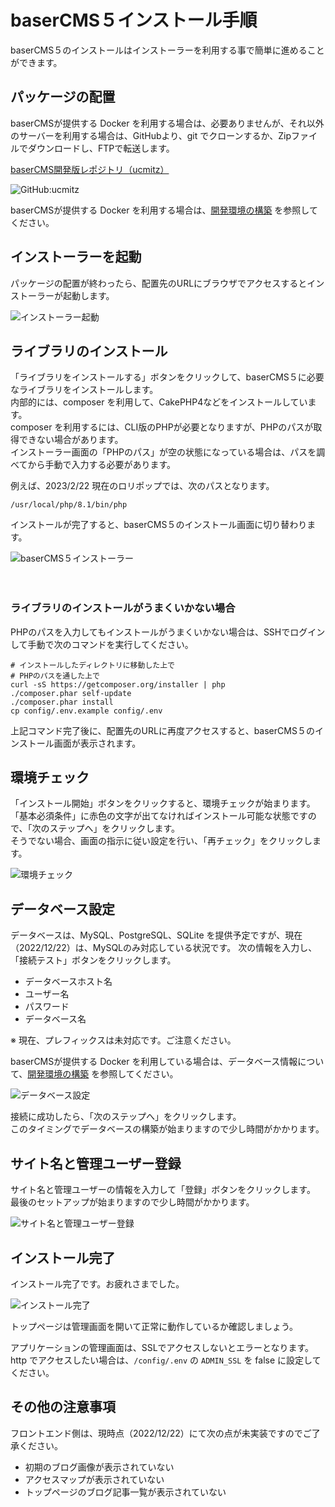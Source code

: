 # baserCMS５インストール手順

baserCMS５のインストールはインストーラーを利用する事で簡単に進めることができます。

## パッケージの配置

baserCMSが提供する Docker を利用する場合は、必要ありませんが、それ以外のサーバーを利用する場合は、GitHubより、git でクローンするか、Zipファイルでダウンロードし、FTPで転送します。

[baserCMS開発版レポジトリ（ucmitz）](https://github.com/baserproject/ucmitz)

![GitHub:ucmitz](./img/install-1.png)

baserCMSが提供する Docker を利用する場合は、[開発環境の構築](./environment) を参照してください。

 
## インストーラーを起動

パッケージの配置が終わったら、配置先のURLにブラウザでアクセスするとインストーラーが起動します。

![インストーラー起動](./img/install-2.png)

 
## ライブラリのインストール

「ライブラリをインストールする」ボタンをクリックして、baserCMS５に必要なライブラリをインストールします。  
内部的には、composer を利用して、CakePHP4などをインストールしています。  
composer を利用するには、CLI版のPHPが必要となりますが、PHPのパスが取得できない場合があります。  
インストーラー画面の「PHPのパス」が空の状態になっている場合は、パスを調べてから手動で入力する必要があります。

例えば、2023/2/22 現在のロリポップでは、次のパスとなります。

```shell
/usr/local/php/8.1/bin/php
```


インストールが完了すると、baserCMS５のインストール画面に切り替わります。

![baserCMS５インストーラー](./img/install-3.png)

　
### ライブラリのインストールがうまくいかない場合
PHPのパスを入力してもインストールがうまくいかない場合は、SSHでログインして手動で次のコマンドを実行してください。

```shell
# インストールしたディレクトリに移動した上で
# PHPのパスを通した上で
curl -sS https://getcomposer.org/installer | php
./composer.phar self-update
./composer.phar install
cp config/.env.example config/.env
```
上記コマンド完了後に、配置先のURLに再度アクセスすると、baserCMS５のインストール画面が表示されます。

 
## 環境チェック
「インストール開始」ボタンをクリックすると、環境チェックが始まります。  
「基本必須条件」に赤色の文字が出てなければインストール可能な状態ですので、「次のステップへ」をクリックします。  
そうでない場合、画面の指示に従い設定を行い、「再チェック」をクリックします。

![環境チェック](./img/install-4.png)

 
## データベース設定
データベースは、MySQL、PostgreSQL、SQLite を提供予定ですが、現在（2022/12/22）は、MySQLのみ対応している状況です。
次の情報を入力し、「接続テスト」ボタンをクリックします。

- データベースホスト名
- ユーザー名
- パスワード
- データベース名

※ 現在、プレフィックスは未対応です。ご注意ください。

baserCMSが提供する Docker を利用している場合は、データベース情報について、[開発環境の構築](./environment) を参照してください。

![データベース設定](./img/install-5.png)

接続に成功したら、「次のステップへ」をクリックします。  
このタイミングでデータベースの構築が始まりますので少し時間がかかります。　

 
## サイト名と管理ユーザー登録
サイト名と管理ユーザーの情報を入力して「登録」ボタンをクリックします。  
最後のセットアップが始まりますので少し時間がかかります。

![サイト名と管理ユーザー登録](./img/install-6.png)

 
## インストール完了
インストール完了です。お疲れさまでした。

![インストール完了](./img/install-7.png)

トップページは管理画面を開いて正常に動作しているか確認しましょう。

アプリケーションの管理画面は、SSLでアクセスしないとエラーとなります。  
http でアクセスしたい場合は、`/config/.env` の `ADMIN_SSL` を false  に設定してください。

 
## その他の注意事項
フロントエンド側は、現時点（2022/12/22）にて次の点が未実装ですのでご了承ください。
- 初期のブログ画像が表示されていない
- アクセスマップが表示されていない
- トップページのブログ記事一覧が表示されていない

　
　
　
